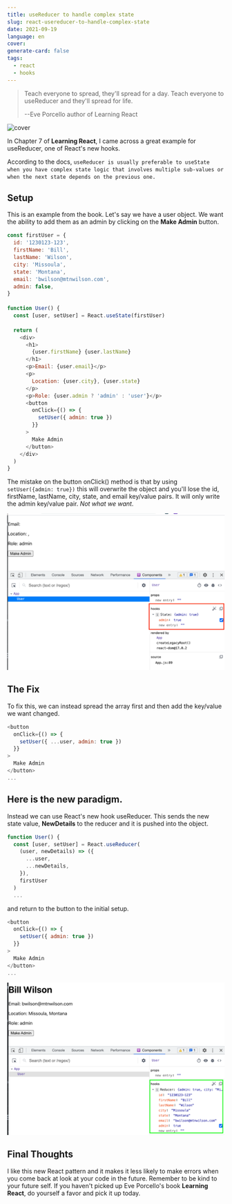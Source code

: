 ```yaml
---
title: useReducer to handle complex state
slug: react-usereducer-to-handle-complex-state
date: 2021-09-19
language: en
cover:
generate-card: false
tags:
  - react
  - hooks
---
```


> Teach everyone to spread, they'll spread for a day. Teach everyone to useReducer and they'll spread for life.
>
> --Eve Porcello author of Learning React

![cover](https://images-na.ssl-images-amazon.com/images/I/51Kwaw5nInL._SX379_BO1,204,203,200_.jpg)

In Chapter 7 of **Learning React**, I came across a great example for useReducer, one of React's new hooks.

According to the docs, `useReducer is usually preferable to useState when you have complex state logic that involves multiple sub-values or when the next state depends on the previous one.`

## Setup

This is an example from the book. Let's say we have a user object. We want the ability to add them as an admin by clicking on the **Make Admin** button.

```javascript
const firstUser = {
  id: '1230123-123',
  firstName: 'Bill',
  lastName: 'Wilson',
  city: 'Missoula',
  state: 'Montana',
  email: 'bwilson@mtnwilson.com',
  admin: false,
}

function User() {
  const [user, setUser] = React.useState(firstUser)

  return (
    <div>
      <h1>
        {user.firstName} {user.lastName}
      </h1>
      <p>Email: {user.email}</p>
      <p>
        Location: {user.city}, {user.state}
      </p>
      <p>Role: {user.admin ? 'admin' : 'user'}</p>
      <button
        onClick={() => {
          setUser({ admin: true })
        }}
      >
        Make Admin
      </button>
    </div>
  )
}
```

The mistake on the button onClick() method is that by using `setUser({admin: true})` this will overwrite the object and you'll lose the id, firstName, lastName, city, state, and email key/value pairs. It will only write the admin key/value pair. _Not what we want_.

![devtools](./devtools.png)

## The Fix

To fix this, we can instead spread the array first and then add the key/value we want changed.

```javascript
<button
  onClick={() => {
    setUser({ ...user, admin: true })
  }}
>
  Make Admin
</button>
...
```

## Here is the new paradigm.

Instead we can use React's new hook useReducer. This sends the new state value, **NewDetails** to the reducer and it is pushed into the object.

```javascript
function User() {
  const [user, setUser] = React.useReducer(
    (user, newDetails) => ({
      ...user,
      ...newDetails,
    }),
    firstUser
  )
  ...
```

and return to the button to the initial setup.

```javascript
<button
  onClick={() => {
    setUser({ admin: true })
  }}
>
  Make Admin
</button>
...
```

![fix](./fix.png)

## Final Thoughts

I like this new React pattern and it makes it less likely to make errors when you come back at look at your code in the future. Remember to be kind to your future self. If you haven't picked up Eve Porcello's book **Learning React**, do yourself a favor and pick it up today.
